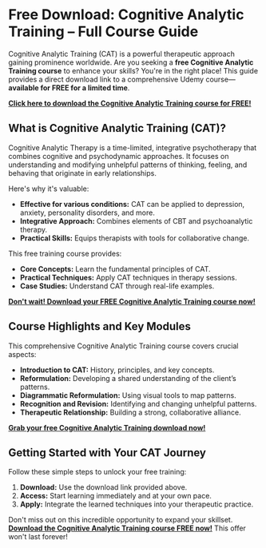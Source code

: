 # Free Download: Cognitive Analytic Training – Full Course Guide

Cognitive Analytic Training (CAT) is a powerful therapeutic approach gaining prominence worldwide. Are you seeking a **free Cognitive Analytic Training course** to enhance your skills? You're in the right place! This guide provides a direct download link to a comprehensive Udemy course—**available for FREE for a limited time**.

[**Click here to download the Cognitive Analytic Training course for FREE!**](https://udemywork.com/cognitive-analytic-training)

## What is Cognitive Analytic Training (CAT)?

Cognitive Analytic Therapy is a time-limited, integrative psychotherapy that combines cognitive and psychodynamic approaches. It focuses on understanding and modifying unhelpful patterns of thinking, feeling, and behaving that originate in early relationships.

Here's why it's valuable:

*   **Effective for various conditions:** CAT can be applied to depression, anxiety, personality disorders, and more.
*   **Integrative Approach:** Combines elements of CBT and psychoanalytic therapy.
*   **Practical Skills:** Equips therapists with tools for collaborative change.

This free training course provides:

*   **Core Concepts:** Learn the fundamental principles of CAT.
*   **Practical Techniques:** Apply CAT techniques in therapy sessions.
*   **Case Studies:** Understand CAT through real-life examples.

[**Don't wait! Download your FREE Cognitive Analytic Training course now!**](https://udemywork.com/cognitive-analytic-training)

## Course Highlights and Key Modules

This comprehensive Cognitive Analytic Training course covers crucial aspects:

*   **Introduction to CAT:** History, principles, and key concepts.
*   **Reformulation:** Developing a shared understanding of the client’s patterns.
*   **Diagrammatic Reformulation:** Using visual tools to map patterns.
*   **Recognition and Revision:** Identifying and changing unhelpful patterns.
*   **Therapeutic Relationship:** Building a strong, collaborative alliance.

[**Grab your free Cognitive Analytic Training download now!**](https://udemywork.com/cognitive-analytic-training)

## Getting Started with Your CAT Journey

Follow these simple steps to unlock your free training:

1.  **Download:** Use the download link provided above.
2.  **Access:** Start learning immediately and at your own pace.
3.  **Apply:** Integrate the learned techniques into your therapeutic practice.

Don't miss out on this incredible opportunity to expand your skillset. **[Download the Cognitive Analytic Training course FREE now!](https://udemywork.com/cognitive-analytic-training)** This offer won't last forever!
